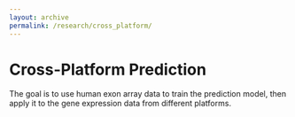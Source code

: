 ```yaml
---
layout: archive
permalink: /research/cross_platform/
---
```

# Cross-Platform Prediction
The goal is to use human exon array data to train the prediction model, then apply it to the gene expression data from different platforms.
